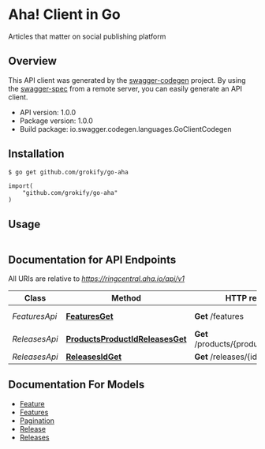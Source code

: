 # Aha! Client in Go

Articles that matter on social publishing platform

## Overview

This API client was generated by the [swagger-codegen](https://github.com/swagger-api/swagger-codegen) project.  By using the [swagger-spec](https://github.com/swagger-api/swagger-spec) from a remote server, you can easily generate an API client.

- API version: 1.0.0
- Package version: 1.0.0
- Build package: io.swagger.codegen.languages.GoClientCodegen

## Installation

```bash
$ go get github.com/grokify/go-aha
```

```
import(
	"github.com/grokify/go-aha"
)
```

## Usage

```go


```

## Documentation for API Endpoints

All URIs are relative to *https://ringcentral.aha.io/api/v1*

Class | Method | HTTP request | Description
------------ | ------------- | ------------- | -------------
*FeaturesApi* | [**FeaturesGet**](docs/FeaturesApi.md#featuresget) | **Get** /features | Get all features
*ReleasesApi* | [**ProductsProductIdReleasesGet**](docs/ReleasesApi.md#productsproductidreleasesget) | **Get** /products/{productId}/releases | Releases API
*ReleasesApi* | [**ReleasesIdGet**](docs/ReleasesApi.md#releasesidget) | **Get** /releases/{id} | 


## Documentation For Models

 - [Feature](docs/Feature.md)
 - [Features](docs/Features.md)
 - [Pagination](docs/Pagination.md)
 - [Release](docs/Release.md)
 - [Releases](docs/Releases.md)
